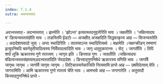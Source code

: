 ```yaml
---
index: 7.1.4
sutra: अदभ्यस्तात्

---
```

_अदभ्यस्तात्_ - अदभ्यस्तात् । झस्येति । 'झोऽन्त' इत्यतस्तदनुवृत्तेरिति भावः । जक्षतीति । 'जक्षित्यादयः ष' डित्यभ्यस्तसंज्ञेति भावः । लङस्तिपि ईडटोः —  अजक्षीत् अजक्षदिति सिद्धवत्कृत्य आह —  सिजभ्यस्तेति । अदादेशापवादो जुस् । अन्तः स्थादिरिति । तालव्याऽन्तः स्थादिरित्यर्थः । बभ्रामेति ।जक्षन्क्रीडन् रममाणः॑ इत्युपनिषदि चवर्गतृतीयादित्वस्य निर्विवादत्वादिति भावः । जागृ धातुरृकारान्तः । सेट् । जागर्तीति । तिपि शपो लुकि ऋकारस्य गुणे रपरत्वम् । जागृत इति । ङित्त्वान्न गुणः । जाग्रतीति ।जक्षित्यादयः ष॑डित्यभ्यस्तसंज्ञायाम्अदभ्यस्ता॑दिति जेरदादेशः । ङित्त्वाद्गुणनिषेधे ऋकारस्य यणिति भावः । जागर्षि जागृथः जागृथ । जागर्मि जागृवः जागृमः । लिटिकास्यनेका॑जिति नित्यमामि प्राप्ते आह —  उषविदेत्याम् वेति । जागरामिति । आमि ऋकारस्य गुणो रपरत्वं चेति भावः । आमभावे आह — जगागारेति । अतुसादौ कित्त्वाद्गुणनिषेधे प्राप्ते - 